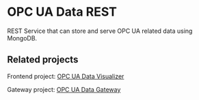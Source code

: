 OPC UA Data REST
================

REST Service that can store and serve OPC UA related data using MongoDB.

Related projects
----------------
Frontend project: [OPC UA Data Visualizer](https://github.com/Harha/OPC-UA-Data-Visualizer)

Gateway project: [OPC UA Data Gateway](https://github.com/Harha/OPC-UA-Data-Gateway)